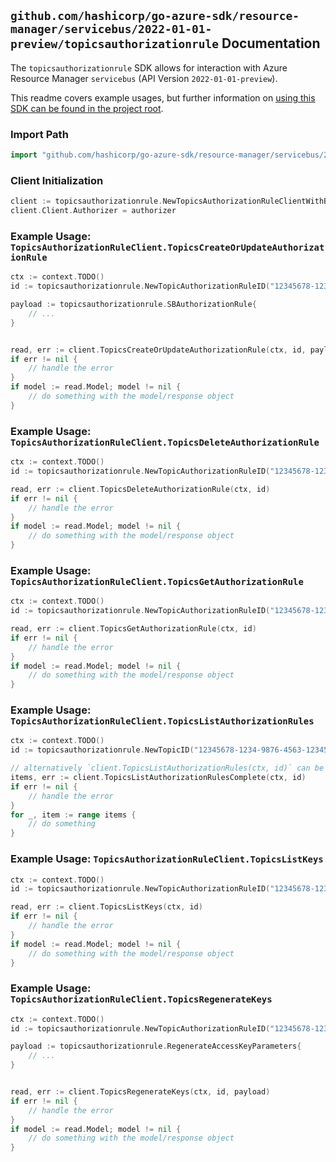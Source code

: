 
## `github.com/hashicorp/go-azure-sdk/resource-manager/servicebus/2022-01-01-preview/topicsauthorizationrule` Documentation

The `topicsauthorizationrule` SDK allows for interaction with Azure Resource Manager `servicebus` (API Version `2022-01-01-preview`).

This readme covers example usages, but further information on [using this SDK can be found in the project root](https://github.com/hashicorp/go-azure-sdk/tree/main/docs).

### Import Path

```go
import "github.com/hashicorp/go-azure-sdk/resource-manager/servicebus/2022-01-01-preview/topicsauthorizationrule"
```


### Client Initialization

```go
client := topicsauthorizationrule.NewTopicsAuthorizationRuleClientWithBaseURI("https://management.azure.com")
client.Client.Authorizer = authorizer
```


### Example Usage: `TopicsAuthorizationRuleClient.TopicsCreateOrUpdateAuthorizationRule`

```go
ctx := context.TODO()
id := topicsauthorizationrule.NewTopicAuthorizationRuleID("12345678-1234-9876-4563-123456789012", "example-resource-group", "namespaceValue", "topicValue", "authorizationRuleValue")

payload := topicsauthorizationrule.SBAuthorizationRule{
	// ...
}


read, err := client.TopicsCreateOrUpdateAuthorizationRule(ctx, id, payload)
if err != nil {
	// handle the error
}
if model := read.Model; model != nil {
	// do something with the model/response object
}
```


### Example Usage: `TopicsAuthorizationRuleClient.TopicsDeleteAuthorizationRule`

```go
ctx := context.TODO()
id := topicsauthorizationrule.NewTopicAuthorizationRuleID("12345678-1234-9876-4563-123456789012", "example-resource-group", "namespaceValue", "topicValue", "authorizationRuleValue")

read, err := client.TopicsDeleteAuthorizationRule(ctx, id)
if err != nil {
	// handle the error
}
if model := read.Model; model != nil {
	// do something with the model/response object
}
```


### Example Usage: `TopicsAuthorizationRuleClient.TopicsGetAuthorizationRule`

```go
ctx := context.TODO()
id := topicsauthorizationrule.NewTopicAuthorizationRuleID("12345678-1234-9876-4563-123456789012", "example-resource-group", "namespaceValue", "topicValue", "authorizationRuleValue")

read, err := client.TopicsGetAuthorizationRule(ctx, id)
if err != nil {
	// handle the error
}
if model := read.Model; model != nil {
	// do something with the model/response object
}
```


### Example Usage: `TopicsAuthorizationRuleClient.TopicsListAuthorizationRules`

```go
ctx := context.TODO()
id := topicsauthorizationrule.NewTopicID("12345678-1234-9876-4563-123456789012", "example-resource-group", "namespaceValue", "topicValue")

// alternatively `client.TopicsListAuthorizationRules(ctx, id)` can be used to do batched pagination
items, err := client.TopicsListAuthorizationRulesComplete(ctx, id)
if err != nil {
	// handle the error
}
for _, item := range items {
	// do something
}
```


### Example Usage: `TopicsAuthorizationRuleClient.TopicsListKeys`

```go
ctx := context.TODO()
id := topicsauthorizationrule.NewTopicAuthorizationRuleID("12345678-1234-9876-4563-123456789012", "example-resource-group", "namespaceValue", "topicValue", "authorizationRuleValue")

read, err := client.TopicsListKeys(ctx, id)
if err != nil {
	// handle the error
}
if model := read.Model; model != nil {
	// do something with the model/response object
}
```


### Example Usage: `TopicsAuthorizationRuleClient.TopicsRegenerateKeys`

```go
ctx := context.TODO()
id := topicsauthorizationrule.NewTopicAuthorizationRuleID("12345678-1234-9876-4563-123456789012", "example-resource-group", "namespaceValue", "topicValue", "authorizationRuleValue")

payload := topicsauthorizationrule.RegenerateAccessKeyParameters{
	// ...
}


read, err := client.TopicsRegenerateKeys(ctx, id, payload)
if err != nil {
	// handle the error
}
if model := read.Model; model != nil {
	// do something with the model/response object
}
```
